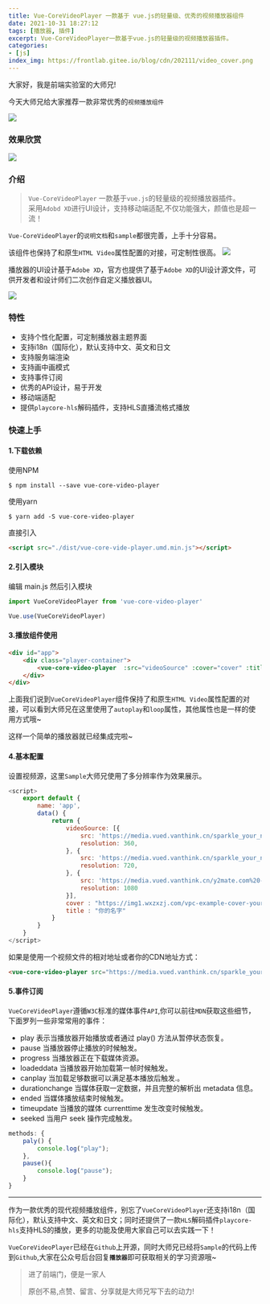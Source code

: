 ```yaml
---
title: Vue-CoreVideoPlayer 一款基于 vue.js的轻量级、优秀的视频播放器组件
date: 2021-10-31 18:27:12
tags: [播放器, 插件]
excerpt: Vue-CoreVideoPlayer一款基于vue.js的轻量级的视频播放器插件。
categories:
- [js]
index_img: https://frontlab.gitee.io/blog/cdn/202111/video_cover.png
---
```


大家好，我是前端实验室的大师兄!

今天大师兄给大家推荐一款非常优秀的`视频播放组件`

![](https://frontlab.gitee.io/blog/cdn/202111/video_cover.png)

### 效果欣赏

![](https://frontlab.gitee.io/blog/cdn/202111/video_show.png)

### 介绍

> `Vue-CoreVideoPlayer` 一款基于`vue.js`的轻量级的视频播放器插件。</br>
> 采用`Adobd XD`进行UI设计，支持移动端适配,不仅功能强大，颜值也是超一流！

`Vue-CoreVideoPlayer`的`说明文档`和`sample`都很完善，上手十分容易。

该组件也保持了和原生`HTML Video`属性配置的对接，可定制性很高。
![](https://frontlab.gitee.io/blog/cdn/202111/video_config.png)

播放器的UI设计基于`Adobe XD`，官方也提供了基于`Adobe XD`的UI设计源文件，可供开发者和设计师们二次创作自定义播放器UI。

![](https://frontlab.gitee.io/blog/cdn/202111/ui-1.png)



### 特性

- 支持个性化配置，可定制播放器主题界面
- 支持i18n（国际化），默认支持中文、英文和日文
- 支持服务端渲染
- 支持画中画模式
- 支持事件订阅
- 优秀的API设计，易于开发
- 移动端适配
- 提供`playcore-hls`解码插件，支持HLS直播流格式播放

### 快速上手

#### 1.下载依赖

使用NPM

```shell
$ npm install --save vue-core-video-player 
```

使用yarn

```shell
$ yarn add -S vue-core-video-player 
```

直接引入

```html
<script src="./dist/vue-core-vide-player.umd.min.js"></script>
```

#### 2.引入模块

编辑 main.js 然后引入模块

```js
import VueCoreVideoPlayer from 'vue-core-video-player'

Vue.use(VueCoreVideoPlayer)
```

#### 3.播放组件使用

```html
<div id="app">
	<div class="player-container">
		<vue-core-video-player  :src="videoSource" :cover="cover" :title= "title"  autoplay loop="true"/>
	</div>
</div>
```

上面我们说到`VueCoreVideoPlayer`组件保持了和原生`HTML Video`属性配置的对接，可以看到大师兄在这里使用了`autoplay`和`loop`属性，其他属性也是一样的使用方式哦~

这样一个简单的播放器就已经集成完啦~

#### 4.基本配置

设置视频源，这里`Sample`大师兄使用了多分辨率作为效果展示。

```js
<script>
	export default {
		name: 'app',
		data() {
			return {
				videoSource: [{
					src: 'https://media.vued.vanthink.cn/sparkle_your_name_am360p.mp4',
					resolution: 360,
				}, {
					src: 'https://media.vued.vanthink.cn/sparkle_your_name_am720p.mp4',
					resolution: 720,
				}, {
					src: 'https://media.vued.vanthink.cn/y2mate.com%20-%20sparkle_your_name_amv_K_7To_y9IAM_1080p.mp4',
					resolution: 1080
				}],
				cover : "https://img1.wxzxzj.com/vpc-example-cover-your-name-c.png",
				title : "你的名字"
			}
		}
	}
</script>
```

如果是使用一个视频文件的相对地址或者你的CDN地址方式：

```html
<vue-core-video-player src="https://media.vued.vanthink.cn/sparkle_your_name_am720p.mp4"/>
```

#### 5.事件订阅

`VueCoreVideoPlayer`遵循`W3C`标准的媒体事件`API`,你可以前往`MDN`获取这些细节，下面罗列一些非常常用的事件：

- play 表示当播放器开始播放或者通过 play() 方法从暂停状态恢复。
- pause 当播放器停止播放的时候触发。
- progress 当播放器正在下载媒体资源。
- loadeddata 当播放器开始加载第一帧时候触发。
- canplay 当加载足够数据可以满足基本播放后触发.。
- durationchange 当媒体获取一定数据，并且完整的解析出 metadata 信息。
- ended 当媒体播放结束时候触发。
- timeupdate 当播放的媒体 currenttime 发生改变时候触发。
- seeked 当用户 seek 操作完成触发。

```js
methods: {
	paly() {
		console.log("play");
	},
	pause(){
		console.log("pause");
	}
}
```

---

作为一款优秀的现代视频播放组件，别忘了`VueCoreVideoPlayer`还支持i18n（国际化），默认支持中文、英文和日文；同时还提供了一款`HLS`解码插件`playcore-hls`支持HLS的播放，更多的功能及使用大家自己可以去实践一下！

`VueCoreVideoPlayer`已经在`Github`上开源，同时大师兄已经将`Sample`的代码上传到`Github`,大家在公众号后台回复<b>`播放器`</b>即可获取相关的学习资源哦~


> <p>进了前端门，便是一家人</p><p>原创不易,点赞、留言、分享就是大师兄写下去的动力!</p>


